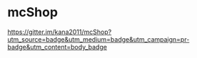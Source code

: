 # mcShop
https://gitter.im/kana2011/mcShop?utm_source=badge&utm_medium=badge&utm_campaign=pr-badge&utm_content=body_badge
